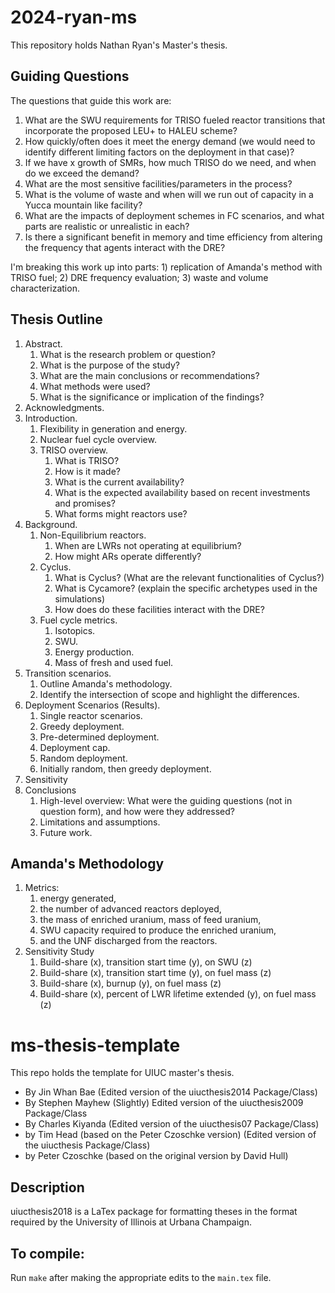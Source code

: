 # 2024-ryan-ms
This repository holds Nathan Ryan's Master's thesis.

## Guiding Questions
The questions that guide this work are:
1. What are the SWU requirements for TRISO fueled reactor transitions that incorporate the proposed LEU+ to HALEU scheme?
2. How quickly/often does it meet the energy demand (we would need to identify different limiting factors on the deployment in that case)?
3. If we have x growth of SMRs, how much TRISO do we need, and when do we exceed the demand?
4. What are the most sensitive facilities/parameters in the process?
5. What is the volume of waste and when will we run out of capacity in a Yucca mountain like facility?
6. What are the impacts of deployment schemes in FC scenarios, and what parts are realistic or unrealistic in each?
7. Is there a significant benefit in memory and time efficiency from altering the frequency that agents interact with the DRE?

I'm breaking this work up into parts: 1) replication of Amanda's method with TRISO fuel; 2) DRE frequency evaluation; 3) waste and volume characterization.

## Thesis Outline
1. Abstract.
   1. What is the research problem or question?
   2. What is the purpose of the study?
   3. What are the main conclusions or recommendations?
   4. What methods were used?
   5. What is the significance or implication of the findings?
2. Acknowledgments.
3. Introduction.
   1. Flexibility in generation and energy.
   2. Nuclear fuel cycle overview.
   3. TRISO overview.
      1. What is TRISO?
      2. How is it made?
      3. What is the current availability?
      4. What is the expected availability based on recent investments and promises?
      5. What forms might reactors use?
4. Background.
   1. Non-Equilibrium reactors.
      1. When are LWRs not operating at equilibrium?
      2. How might ARs operate differently?
   2. Cyclus.
      1. What is Cyclus? (What are the relevant functionalities of Cyclus?)
      2. What is Cycamore? (explain the specific archetypes used in the simulations)
      3. How does do these facilities interact with the DRE?
   3. Fuel cycle metrics.
      1. Isotopics.
      2. SWU.
      3. Energy production.
      4. Mass of fresh and used fuel.
5. Transition scenarios.
      1. Outline Amanda's methodology.
      2. Identify the intersection of scope and highlight the differences.
6. Deployment Scenarios (Results).
   1. Single reactor scenarios.
   2. Greedy deployment.
   3. Pre-determined deployment.
   4. Deployment cap.
   5. Random deployment.
   6. Initially random, then greedy deployment.
7. Sensitivity
8. Conclusions
   1. High-level overview: What were the guiding questions (not in question form), and how were they addressed?
   2. Limitations and assumptions.
   3. Future work.

## Amanda's Methodology
1. Metrics:
   1. energy generated,
   2. the number of advanced reactors deployed,
   3. the mass of enriched uranium, mass of feed uranium,
   4. SWU capacity required to produce the enriched uranium,
   5. and the UNF discharged from the reactors.
2. Sensitivity Study
   1. Build-share (x), transition start time (y), on SWU (z)
   2. Build-share (x), transition start time (y), on fuel mass (z)
   3. Build-share (x), burnup (y), on fuel mass (z)
   4. Build-share (x), percent of LWR lifetime extended (y), on fuel mass (z)

# ms-thesis-template
This repo holds the template for UIUC master's thesis.

- By Jin Whan Bae (Edited version of the uiucthesis2014 Package/Class)
- By Stephen Mayhew (Slightly) Edited version of the uiucthesis2009 Package/Class
- By Charles Kiyanda (Edited version of the uiucthesis07 Package/Class)
- by Tim Head (based on the Peter Czoschke version) (Edited version of the uiucthesis Package/Class)
- by Peter Czoschke (based on the original version by David Hull)

## Description
uiucthesis2018 is a LaTex package for formatting theses in the format required by the University of Illinois at Urbana Champaign.

## To compile:
Run `make` after making the appropriate edits to the `main.tex` file.